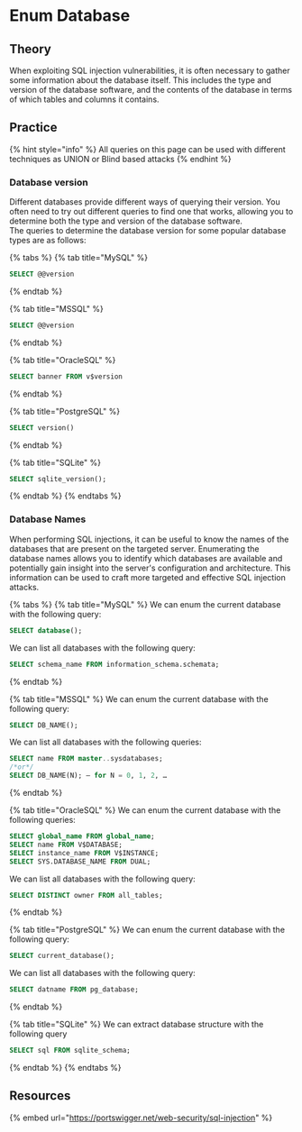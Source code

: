 # Enum Database

## Theory

When exploiting SQL injection vulnerabilities, it is often necessary to gather some information about the database itself. This includes the type and version of the database software, and the contents of the database in terms of which tables and columns it contains. 

## Practice

{% hint style="info" %}
All queries on this page can be used with different techniques as UNION or Blind based attacks
{% endhint %}

### Database version 
Different databases provide different ways of querying their version. You often need to try out different queries to find one that works, allowing you to determine both the type and version of the database software.  
The queries to determine the database version for some popular database types are as follows:  

{% tabs %}
{% tab title="MySQL" %}
```sql
SELECT @@version 
```
{% endtab %}

{% tab title="MSSQL" %}
```sql
SELECT @@version 
```
{% endtab %}

{% tab title="OracleSQL" %}
```sql
SELECT banner FROM v$version
```
{% endtab %}

{% tab title="PostgreSQL" %}
```sql
SELECT version() 
```
{% endtab %}

{% tab title="SQLite" %}
```sql
SELECT sqlite_version();
```
{% endtab %}
{% endtabs %}

### Database Names 
When performing SQL injections, it can be useful to know the names of the databases that are present on the targeted server. Enumerating the database names allows you to identify which databases are available and potentially gain insight into the server's configuration and architecture. This information can be used to craft more targeted and effective SQL injection attacks. 

{% tabs %}
{% tab title="MySQL" %}
We can enum the current database with the following query:
```sql
SELECT database();
```
We can list all databases with the following query:
```sql
SELECT schema_name FROM information_schema.schemata;
```
{% endtab %}

{% tab title="MSSQL" %}
We can enum the current database with the following query:
```sql
SELECT DB_NAME();
```
We can list all databases with the following queries:
```sql
SELECT name FROM master..sysdatabases;
/*or*/
SELECT DB_NAME(N); — for N = 0, 1, 2, …
```
{% endtab %}

{% tab title="OracleSQL" %}
We can enum the current database with the following queries:
```sql
SELECT global_name FROM global_name;
SELECT name FROM V$DATABASE;
SELECT instance_name FROM V$INSTANCE;
SELECT SYS.DATABASE_NAME FROM DUAL;
```
We can list all databases with the following query:
```sql
SELECT DISTINCT owner FROM all_tables;
```
{% endtab %}

{% tab title="PostgreSQL" %}
We can enum the current database with the following query:
```sql
SELECT current_database();
```
We can list all databases with the following query:
```sql
SELECT datname FROM pg_database;
```
{% endtab %}

{% tab title="SQLite" %}
We can extract database structure with the following query
```sql
SELECT sql FROM sqlite_schema;
```
{% endtab %}
{% endtabs %}

## Resources

{% embed url="https://portswigger.net/web-security/sql-injection" %}